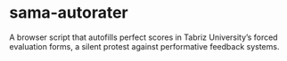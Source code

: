 # sama-autorater
A browser script that autofills perfect scores in Tabriz University’s forced evaluation forms, a silent protest against performative feedback systems.
